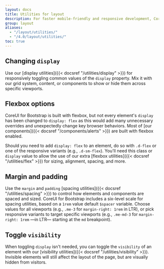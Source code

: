 ```yaml
---
layout: docs
title: Utilities for layout
description: For faster mobile-friendly and responsive development, CoreUI for Bootstrap includes dozens of utility classes for showing, hiding, aligning, and spacing content.
group: layout
aliases:
  - "/layout/utilities/"
  - "/4.0/layout/utilities/"
toc: true
---
```


## Changing `display`

Use our [display utilities]({{< docsref "/utilities/display" >}}) for responsively toggling common values of the `display` property. Mix it with our grid system, content, or components to show or hide them across specific viewports.

## Flexbox options

CoreUI for Bootstrap is built with flexbox, but not every element's `display` has been changed to `display: flex` as this would add many unnecessary overrides and unexpectedly change key browser behaviors. Most of [our components]({{< docsref "/components/alerts" >}}) are built with flexbox enabled.

Should you need to add `display: flex` to an element, do so with `.d-flex` or one of the responsive variants (e.g., `.d-sm-flex`). You'll need this class or `display` value to allow the use of our extra [flexbox utilities]({{< docsref "/utilities/flex" >}}) for sizing, alignment, spacing, and more.

## Margin and padding

Use the `margin` and `padding` [spacing utilities]({{< docsref "/utilities/spacing" >}}) to control how elements and components are spaced and sized. CoreUI for Bootstrap includes a six-level scale for spacing utilities, based on a `1rem` value default `$spacer` variable. Choose values for all viewports (e.g., `.me-3` for `margin-right: 1rem` in LTR), or pick responsive variants to target specific viewports (e.g., `.me-md-3` for `margin-right: 1rem` —in LTR— starting at the `md` breakpoint).

## Toggle `visibility`

When toggling `display` isn't needed, you can toggle the `visibility` of an element with our [visibility utilities]({{< docsref "/utilities/visibility" >}}). Invisible elements will still affect the layout of the page, but are visually hidden from visitors.
